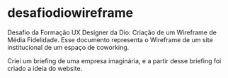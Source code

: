 # desafiodiowireframe
Desafio da Formação UX Designer da Dio: Criação de um Wireframe de Média Fidelidade.
Esse documento representa o Wireframe de um site institucional de um espaço de coworking.

Criei um briefing de uma empresa imaginária, e a partir desse briefing foi criado a ideia do website.

